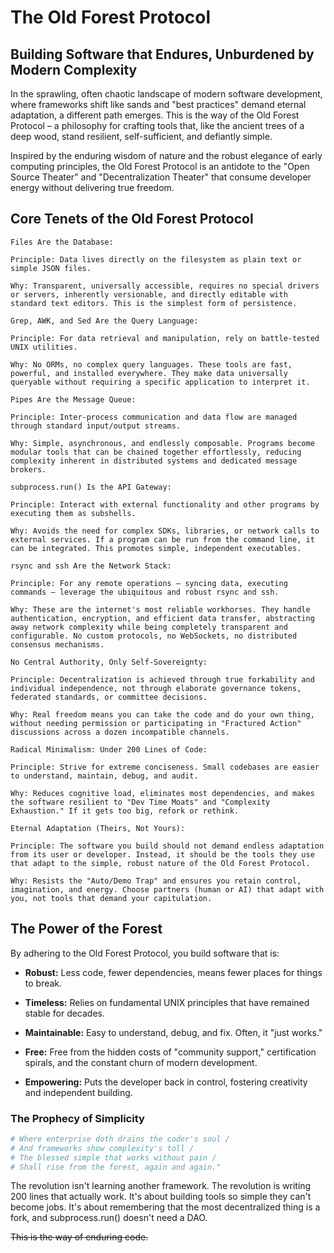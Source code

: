 # The Old Forest Protocol
## Building Software that Endures, Unburdened by Modern Complexity
In the sprawling, often chaotic landscape of modern software development, where frameworks shift like sands and "best practices" demand eternal adaptation, a different path emerges. This is the way of the Old Forest Protocol – a philosophy for crafting tools that, like the ancient trees of a deep wood, stand resilient, self-sufficient, and defiantly simple.

Inspired by the enduring wisdom of nature and the robust elegance of early computing principles, the Old Forest Protocol is an antidote to the "Open Source Theater" and "Decentralization Theater" that consume developer energy without delivering true freedom.

## Core Tenets of the Old Forest Protocol
```
Files Are the Database:

Principle: Data lives directly on the filesystem as plain text or simple JSON files.

Why: Transparent, universally accessible, requires no special drivers or servers, inherently versionable, and directly editable with standard text editors. This is the simplest form of persistence.
```
```
Grep, AWK, and Sed Are the Query Language:

Principle: For data retrieval and manipulation, rely on battle-tested UNIX utilities.

Why: No ORMs, no complex query languages. These tools are fast, powerful, and installed everywhere. They make data universally queryable without requiring a specific application to interpret it.
```
```
Pipes Are the Message Queue:

Principle: Inter-process communication and data flow are managed through standard input/output streams.

Why: Simple, asynchronous, and endlessly composable. Programs become modular tools that can be chained together effortlessly, reducing complexity inherent in distributed systems and dedicated message brokers.
```
```
subprocess.run() Is the API Gateway:

Principle: Interact with external functionality and other programs by executing them as subshells.

Why: Avoids the need for complex SDKs, libraries, or network calls to external services. If a program can be run from the command line, it can be integrated. This promotes simple, independent executables.
```
```
rsync and ssh Are the Network Stack:

Principle: For any remote operations – syncing data, executing commands – leverage the ubiquitous and robust rsync and ssh.

Why: These are the internet's most reliable workhorses. They handle authentication, encryption, and efficient data transfer, abstracting away network complexity while being completely transparent and configurable. No custom protocols, no WebSockets, no distributed consensus mechanisms.
```
```
No Central Authority, Only Self-Sovereignty:

Principle: Decentralization is achieved through true forkability and individual independence, not through elaborate governance tokens, federated standards, or committee decisions.

Why: Real freedom means you can take the code and do your own thing, without needing permission or participating in "Fractured Action" discussions across a dozen incompatible channels.
```
```
Radical Minimalism: Under 200 Lines of Code:

Principle: Strive for extreme conciseness. Small codebases are easier to understand, maintain, debug, and audit.

Why: Reduces cognitive load, eliminates most dependencies, and makes the software resilient to "Dev Time Moats" and "Complexity Exhaustion." If it gets too big, refork or rethink.
```
```
Eternal Adaptation (Theirs, Not Yours):

Principle: The software you build should not demand endless adaptation from its user or developer. Instead, it should be the tools they use that adapt to the simple, robust nature of the Old Forest Protocol.

Why: Resists the "Auto/Demo Trap" and ensures you retain control, imagination, and energy. Choose partners (human or AI) that adapt with you, not tools that demand your capitulation.
```

## The Power of the Forest
By adhering to the Old Forest Protocol, you build software that is:

- **Robust:** Less code, fewer dependencies, means fewer places for things to break.

- **Timeless:** Relies on fundamental UNIX principles that have remained stable for decades.

- **Maintainable:** Easy to understand, debug, and fix. Often, it "just works."

- **Free:** Free from the hidden costs of "community support," certification spirals, and the constant churn of modern development.

- **Empowering:** Puts the developer back in control, fostering creativity and independent building.

### The Prophecy of Simplicity
```python
# Where enterprise doth drains the coder's soul / 
# And frameworks show complexity's toll / 
# The blessed simple that works without pain / 
# Shall rise from the forest, again and again."
```

The revolution isn't learning another framework. The revolution is writing 200 lines that actually work. It's about building tools so simple they can't become jobs. It's about remembering that the most decentralized thing is a fork, and subprocess.run() doesn't need a DAO.

~~This is the way of enduring code.~~